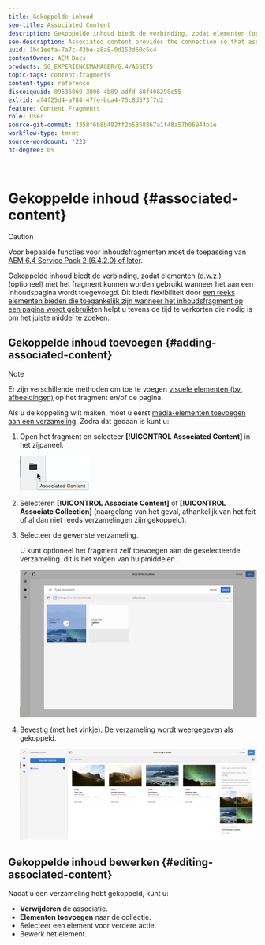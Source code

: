 ```yaml
---
title: Gekoppelde inhoud
seo-title: Associated Content
description: Gekoppelde inhoud biedt de verbinding, zodat elementen (optioneel) met het fragment kunnen worden gebruikt wanneer het aan een inhoudspagina wordt toegevoegd.
seo-description: Associated content provides the connection so that assets can be (optionally) used with the fragment when it is added to a content page.
uuid: 1bc1eefa-7a7c-43be-a8a8-0d153d60c5c4
contentOwner: AEM Docs
products: SG_EXPERIENCEMANAGER/6.4/ASSETS
topic-tags: content-fragments
content-type: reference
discoiquuid: 09536869-3806-4b89-adfd-68f408298c55
exl-id: af4f25d4-a784-47fe-bca4-75c8d373f7d2
feature: Content Fragments
role: User
source-git-commit: 3358f6b8b492ff2b5858867a1f48a57b06944b1e
workflow-type: tm+mt
source-wordcount: '223'
ht-degree: 0%

---
```


# Gekoppelde inhoud {#associated-content}

>[!CAUTION]
>
>Voor bepaalde functies voor inhoudsfragmenten moet de toepassing van [AEM 6.4 Service Pack 2 (6.4.2.0) of later](/help/release-notes/sp-release-notes.md).

Gekoppelde inhoud biedt de verbinding, zodat elementen (d.w.z.) (optioneel) met het fragment kunnen worden gebruikt wanneer het aan een inhoudspagina wordt toegevoegd. Dit biedt flexibiliteit door [een reeks elementen bieden die toegankelijk zijn wanneer het inhoudsfragment op een pagina wordt gebruikt](/help/sites-authoring/content-fragments.md#using-associated-content)en helpt u tevens de tijd te verkorten die nodig is om het juiste middel te zoeken.

## Gekoppelde inhoud toevoegen {#adding-associated-content}

>[!NOTE]
>
>Er zijn verschillende methoden om toe te voegen [visuele elementen (bv. afbeeldingen)](content-fragments.md#fragments-with-visual-assets) op het fragment en/of de pagina.

Als u de koppeling wilt maken, moet u eerst [media-elementen toevoegen aan een verzameling](managing-collections-touch-ui.md#adding-assets-to-a-collection). Zodra dat gedaan is kunt u:

1. Open het fragment en selecteer **[!UICONTROL Associated Content]** in het zijpaneel.

   ![chlimage_1-207](assets/chlimage_1-207.png)

1. Selecteren **[!UICONTROL Associate Content]** of **[!UICONTROL Associate Collection]** (naargelang van het geval, afhankelijk van het feit of al dan niet reeds verzamelingen zijn gekoppeld).
1. Selecteer de gewenste verzameling.

   U kunt optioneel het fragment zelf toevoegen aan de geselecteerde verzameling. dit is het volgen van hulpmiddelen .

   ![cfm-6420-04](assets/cfm-6420-04.png)

1. Bevestig (met het vinkje). De verzameling wordt weergegeven als gekoppeld.

   ![cfm-6420-05](assets/cfm-6420-05.png)

## Gekoppelde inhoud bewerken {#editing-associated-content}

Nadat u een verzameling hebt gekoppeld, kunt u:

* **Verwijderen** de associatie.
* **Elementen toevoegen** naar de collectie.
* Selecteer een element voor verdere actie.
* Bewerk het element.
